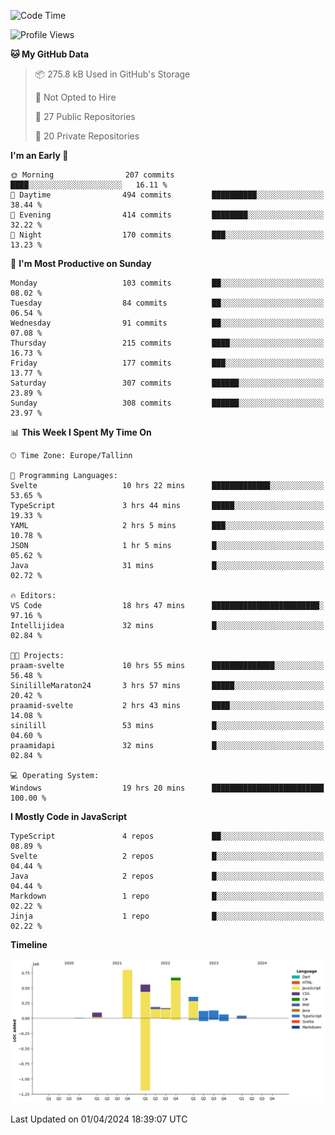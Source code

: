 <!--START_SECTION:waka-->
![Code Time](http://img.shields.io/badge/Code%20Time-764%20hrs%2051%20mins-blue)

![Profile Views](http://img.shields.io/badge/Profile%20Views-8-blue)

**🐱 My GitHub Data** 

> 📦 275.8 kB Used in GitHub's Storage 
 > 
> 🚫 Not Opted to Hire
 > 
> 📜 27 Public Repositories 
 > 
> 🔑 20 Private Repositories 
 > 
**I'm an Early 🐤** 

```text
🌞 Morning                207 commits         ████░░░░░░░░░░░░░░░░░░░░░   16.11 % 
🌆 Daytime                494 commits         ██████████░░░░░░░░░░░░░░░   38.44 % 
🌃 Evening                414 commits         ████████░░░░░░░░░░░░░░░░░   32.22 % 
🌙 Night                  170 commits         ███░░░░░░░░░░░░░░░░░░░░░░   13.23 % 
```
📅 **I'm Most Productive on Sunday** 

```text
Monday                   103 commits         ██░░░░░░░░░░░░░░░░░░░░░░░   08.02 % 
Tuesday                  84 commits          ██░░░░░░░░░░░░░░░░░░░░░░░   06.54 % 
Wednesday                91 commits          ██░░░░░░░░░░░░░░░░░░░░░░░   07.08 % 
Thursday                 215 commits         ████░░░░░░░░░░░░░░░░░░░░░   16.73 % 
Friday                   177 commits         ███░░░░░░░░░░░░░░░░░░░░░░   13.77 % 
Saturday                 307 commits         ██████░░░░░░░░░░░░░░░░░░░   23.89 % 
Sunday                   308 commits         ██████░░░░░░░░░░░░░░░░░░░   23.97 % 
```


📊 **This Week I Spent My Time On** 

```text
🕑︎ Time Zone: Europe/Tallinn

💬 Programming Languages: 
Svelte                   10 hrs 22 mins      █████████████░░░░░░░░░░░░   53.65 % 
TypeScript               3 hrs 44 mins       █████░░░░░░░░░░░░░░░░░░░░   19.33 % 
YAML                     2 hrs 5 mins        ███░░░░░░░░░░░░░░░░░░░░░░   10.78 % 
JSON                     1 hr 5 mins         █░░░░░░░░░░░░░░░░░░░░░░░░   05.62 % 
Java                     31 mins             █░░░░░░░░░░░░░░░░░░░░░░░░   02.72 % 

🔥 Editors: 
VS Code                  18 hrs 47 mins      ████████████████████████░   97.16 % 
Intellijidea             32 mins             █░░░░░░░░░░░░░░░░░░░░░░░░   02.84 % 

🐱‍💻 Projects: 
praam-svelte             10 hrs 55 mins      ██████████████░░░░░░░░░░░   56.48 % 
SinililleMaraton24       3 hrs 57 mins       █████░░░░░░░░░░░░░░░░░░░░   20.42 % 
praamid-svelte           2 hrs 43 mins       ████░░░░░░░░░░░░░░░░░░░░░   14.08 % 
sinilill                 53 mins             █░░░░░░░░░░░░░░░░░░░░░░░░   04.60 % 
praamidapi               32 mins             █░░░░░░░░░░░░░░░░░░░░░░░░   02.84 % 

💻 Operating System: 
Windows                  19 hrs 20 mins      █████████████████████████   100.00 % 
```

**I Mostly Code in JavaScript** 

```text
TypeScript               4 repos             ██░░░░░░░░░░░░░░░░░░░░░░░   08.89 % 
Svelte                   2 repos             █░░░░░░░░░░░░░░░░░░░░░░░░   04.44 % 
Java                     2 repos             █░░░░░░░░░░░░░░░░░░░░░░░░   04.44 % 
Markdown                 1 repo              █░░░░░░░░░░░░░░░░░░░░░░░░   02.22 % 
Jinja                    1 repo              █░░░░░░░░░░░░░░░░░░░░░░░░   02.22 % 
```



**Timeline**

![Lines of Code chart](https://raw.githubusercontent.com/Piilu/Piilu/main/assets/bar_graph.png)


 Last Updated on 01/04/2024 18:39:07 UTC
<!--END_SECTION:waka-->